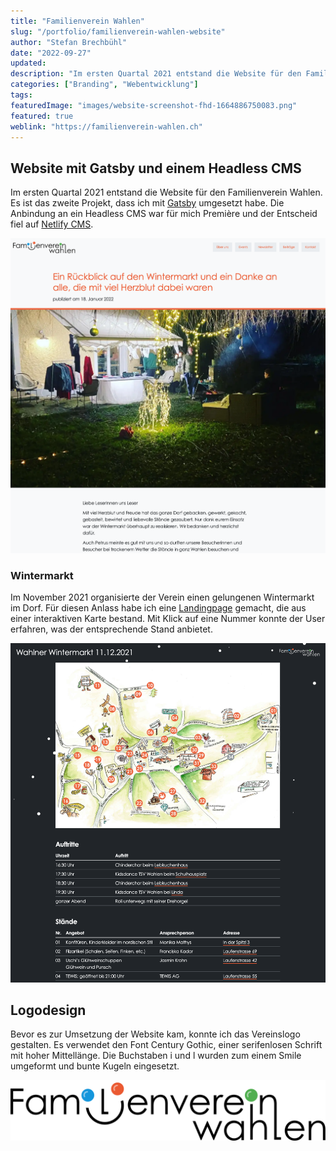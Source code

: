 ```yaml
---
title: "Familienverein Wahlen"
slug: "/portfolio/familienverein-wahlen-website"
author: "Stefan Brechbühl"
date: "2022-09-27"
updated: 
description: "Im ersten Quartal 2021 entstand die Website für den Familienverein Wahlen. Es ist das zweite Projekt, dass ich mit Gatsby umgesetzt habe."
categories: ["Branding", "Webentwicklung"]
tags:
featuredImage: "images/website-screenshot-fhd-1664886750083.png"
featured: true
weblink: "https://familienverein-wahlen.ch"
---
```

## Website mit Gatsby und einem Headless CMS

Im ersten Quartal 2021 entstand die Website für den Familienverein Wahlen. Es ist das zweite Projekt, dass ich mit [Gatsby](https://www.gatsbyjs.com/) umgesetzt habe. Die Anbindung an ein Headless CMS war für mich Première und der Entscheid fiel auf [Netlify CMS](https://www.netlifycms.org/).

![Beitragsbeispiel, welcher auf familienverein-wahlen.ch veröffentlicht wurde. Screenshot.](images/website-screenshot-fhd-1664887711451.png "Artikelansicht beginnend mit einem grossen Bild über die ganze Breite des Viewports.")

### Wintermarkt

Im November 2021 organisierte der Verein einen gelungenen Wintermarkt  im Dorf. Für diesen Anlass habe ich eine [Landingpage](https://familienverein-wahlen.ch/wahlner-wintermarkt-2021/) gemacht, die aus einer interaktiven Karte bestand. Mit Klick auf eine Nummer konnte der User erfahren, was der entsprechende Stand anbietet.

![Landingpage Wintermarkt 2021. Screenshot.](images/website-screenshot-fhd-1664889519112.png "Landing Page des Wintermarkt 2021. Animierte Karte ist verlinkt mit der Tabelle mit mehr Infos zum Stand. Die Seite wird mit einem Schneien-Effekt geschmückt.")

## Logodesign

Bevor es zur Umsetzung der Website kam, konnte ich das Vereinslogo gestalten. Es verwendet den Font Century Gothic, einer serifenlosen Schrift mit hoher Mittellänge. Die Buchstaben i und l wurden zum einem Smile umgeformt und bunte Kugeln eingesetzt.

![Logo Familienverein Wahlen.](images/FVW_Logo3x.png)